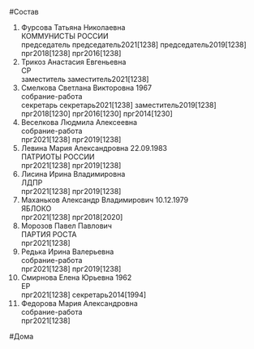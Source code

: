#Состав  
1. Фурсова Татьяна Николаевна  
    КОММУНИСТЫ РОССИИ  
    председатель председатель2021[1238] председатель2019[1238] прг2018[1238] прг2016[1238]  
2. Трикоз Анастасия Евгеньевна  
    СР  
    заместитель заместитель2021[1238]  
3. Смелкова Светлана Викторовна 1967  
    собрание-работа  
    секретарь секретарь2021[1238] заместитель2019[1238] прг2018[1230] прг2016[1230] прг2014[1230]  
4. Веселкова Людмила Алексеевна  
    собрание-работа  
    прг2021[1238] прг2019[1238]  
5. Левина Мария Александровна 22.09.1983  
    ПАТРИОТЫ РОССИИ  
    прг2021[1238] прг2019[1238]  
6. Лисина Ирина Владимировна  
    ЛДПР  
    прг2021[1238] прг2019[1238]  
7. Маханьков Александр Владимирович 10.12.1979  
    ЯБЛОКО  
    прг2021[1238] прг2018[2020]  
8. Морозов Павел Павлович  
    ПАРТИЯ РОСТА  
    прг2021[1238]  
9. Редька Ирина Валерьевна  
    собрание-работа  
    прг2021[1238] прг2019[1238]  
10. Смирнова Елена Юрьевна 1962  
    ЕР  
    прг2021[1238] секретарь2014[1994]  
11. Федорова Мария Александровна  
    собрание-работа  
    прг2021[1238]  

#Дома  

